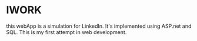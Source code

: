 # IWORK
this webApp is a simulation for LinkedIn.
It's implemented using ASP.net and SQL.
This is my first attempt in web development.
